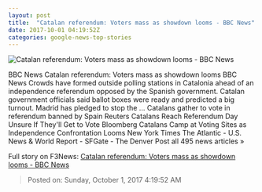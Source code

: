 ```yaml
---
layout: post
title:  "Catalan referendum: Voters mass as showdown looms - BBC News"
date: 2017-10-01 04:19:52Z
categories: google-news-top-stories
---
```


![Catalan referendum: Voters mass as showdown looms - BBC News](https://ichef-1.bbci.co.uk/news/1024/cpsprodpb/E235/production/_98090975_042106636.jpg)

BBC News Catalan referendum: Voters mass as showdown looms BBC News Crowds have formed outside polling stations in Catalonia ahead of an independence referendum opposed by the Spanish government. Catalan government officials said ballot boxes were ready and predicted a big turnout. Madrid has pledged to stop the ... Catalans gather to vote in referendum banned by Spain Reuters Catalans Reach Referendum Day Unsure If They'll Get to Vote Bloomberg Catalans Camp at Voting Sites as Independence Confrontation Looms New York Times The Atlantic - U.S. News & World Report - SFGate - The Denver Post all 495 news articles »


Full story on F3News: [Catalan referendum: Voters mass as showdown looms - BBC News](http://www.f3nws.com/n/EnYRfF)

> Posted on: Sunday, October 1, 2017 4:19:52 AM
